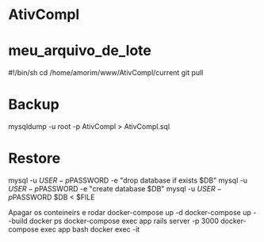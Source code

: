# AtivCompl
# meu_arquivo_de_lote
#!/bin/sh
cd /home/amorim/www/AtivCompl/current
git pull

# Backup
 mysqldump -u root -p AtivCompl > AtivCompl.sql  

# Restore
mysql -u $USER -p$PASSWORD -e "drop database if exists $DB"
mysql -u $USER -p$PASSWORD -e "create database $DB"
mysql -u $USER -p$PASSWORD  $DB < $FILE



Apagar os conteineirs e rodar 
 docker-compose up -d
 docker-compose up --build
 docker ps
 docker-compose exec app rails server -p 3000
 docker-compose exec app bash
 docker exec -it 



